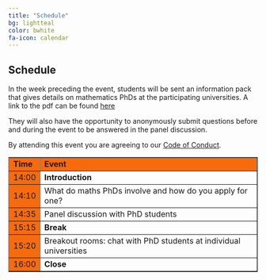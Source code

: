 ```yaml
---
title: "Schedule"
bg: lightteal
color: bwhite
fa-icon: calendar
---
```



## Schedule
 
In the week preceding the event, students will be sent an information pack that gives details on mathematics PhDs at the participating universities. A link to the pdf can be found <a href="img/InfoSlides.pdf">here</a>

They will also have the opportunity to anonymously submit questions before and during the event to be answered in the panel discussion.

By attending this event you are agreeing to our <a href="img/CodeofConduct.pdf">Code of Conduct</a>.


<center>
    <table border="1">
        <col width="10%">
        <col width="90%">
            <tr>
                <td bgcolor="#F66B0E"><b>Time</b></td>
                <td bgcolor="#F66B0E"><b> Event</b></td>
            </tr>
            <tr>
                <td bgcolor="#F66B0E">14:00</td>
                <td rowspan="1">
                    <b>Introduction</b>
                </td>
            </tr>
            <tr>
                <td bgcolor="#F66B0E">14:10</td>
                <td rowspan="1">
                    What do maths PhDs involve and how do you apply for one?
                </td>
            </tr>
            <tr>
                <td bgcolor="#F66B0E">14:35</td>
                    <td rowspan="1"> 
                    Panel discussion with PhD students
                </td>
            </tr>
            <tr>
            <td bgcolor="#F66B0E">15:15</td>
            <td rowspan='1'> <b>Break</b> </td>
            </tr>
            <tr>
                <td bgcolor="#F66B0E">15:20</td>
                <td rowspan ='1'> Breakout rooms: chat with PhD students at individual universities </td>
            </tr>
            <tr>
                <td bgcolor="#F66B0E">16:00</td>
                <td> <b>Close</b> </td>
            </tr>
    </table>
</center>
